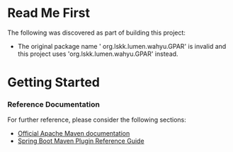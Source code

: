 # Read Me First
The following was discovered as part of building this project:

* The original package name ' org.lskk.lumen.wahyu.GPAR' is invalid and this project uses 'org.lskk.lumen.wahyu.GPAR' instead.

# Getting Started

### Reference Documentation
For further reference, please consider the following sections:

* [Official Apache Maven documentation](https://maven.apache.org/guides/index.html)
* [Spring Boot Maven Plugin Reference Guide](https://docs.spring.io/spring-boot/docs/2.3.0.BUILD-SNAPSHOT/maven-plugin/)

